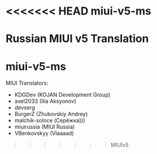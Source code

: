 <<<<<<< HEAD
miui-v5-ms
==========

Russian MIUI v5 Translation
=======
miui-v5-ms
==========

MIUI Translators:
 - KDGDev (KOJAN Development Group)
 - axel2033 (Ilia Aksyonov)
 - devserg
 - BurgerZ (Zhukovskiy Andrey)
 - malchik-solnce (Серёжка)))
 - miuirussia (MIUI Russia)
 - VBenkovskyy (Vlaaaad)
>>>>>>> MIUIv5
